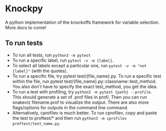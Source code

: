 # Knockpy

A python implementation of the knockoffs framework for variable selection. More docs to come!

## To run tests

- To run all tests, run ``python3 -m pytest`` 
- To run a specific label, run ``pytest -v -m {label}``.
- To select all labels except a particular one, run ``pytest -v -m "not {label}"`` (with the quotes).
- To run a specific file, try pytest test/{file_name}.py. To run a specific test within the file, run pytest test/{file_name}.py::classname::test_method. You also don't have to specify
the exact test_method, you get the idea.
- To run a test with profiling, try ``python3 -m pytest {path} --profile``. This should generate a set of .prof files in prof/. Then you can run snakeviz filename.prof to visualize the output.
There are also more flags/options for outputs in the command line command.
- Alternatively, cprofilev is much better.
To run cprofilev, copy and paste the test to proftest/* and then run 
``python3 -m cprofilev proftest/test_name.py``.

